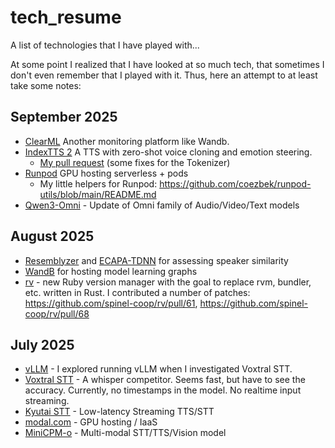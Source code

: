 # tech_resume
A list of technologies that I have played with...

At some point I realized that I have looked at so much tech, that sometimes I don't even remember that I played with it. Thus, here an attempt to at least take some notes:

## September 2025

- [ClearML](https://clear.ml/) Another monitoring platform like Wandb.
- [IndexTTS 2](https://github.com/index-tts/index-tts) A TTS with zero-shot voice cloning and emotion steering.
  - [My pull request](https://github.com/index-tts/index-tts/pulls?q=author%3Acoezbek) (some fixes for the Tokenizer)
- [Runpod](https://www.runpod.io/) GPU hosting serverless + pods
  - My little helpers for Runpod: https://github.com/coezbek/runpod-utils/blob/main/README.md
- [Qwen3-Omni](https://github.com/QwenLM/Qwen3-Omni) - Update of Omni family of Audio/Video/Text models

## August 2025

- [Resemblyzer](https://github.com/resemble-ai/Resemblyzer) and [ECAPA-TDNN](https://github.com/TaoRuijie/ECAPA-TDNN) for assessing speaker similarity
- [WandB](https://wandb.ai/site/) for hosting model learning graphs
- [rv](https://github.com/spinel-coop/rv) - new Ruby version manager with the goal to replace rvm, bundler, etc. written in Rust. I contributed a number of patches: https://github.com/spinel-coop/rv/pull/61, https://github.com/spinel-coop/rv/pull/68

## July 2025

- [vLLM](https://github.com/vllm-project/vllm) - I explored running vLLM when I investigated Voxtral STT.
- [Voxtral STT](https://github.com/coezbek/voxtral-test) - A whisper competitor. Seems fast, but have to see the accuracy. Currently, no timestamps in the model. No realtime input streaming. 
- [Kyutai STT](https://github.com/kyutai-labs/delayed-streams-modeling) - Low-latency Streaming TTS/STT
- [modal.com](https://modal.com) - GPU hosting / IaaS
- [MiniCPM-o](https://github.com/OpenBMB/MiniCPM-o/) - Multi-modal STT/TTS/Vision model

